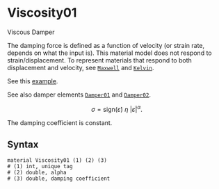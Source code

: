# Viscosity01

Viscous Damper

The damping force is defined as a function of velocity (or strain rate, depends on what the input is). This material
model does not respond to strain/displacement. To represent materials that respond to both displacement and velocity,
see [`Maxwell`](Maxwell.md) and [`Kelvin`](Kelvin.md).

See this [example](../../../../Example/Structural/Dynamics/dynamic-analysis-of-a-portal-frame.md).

See also damper elements [`Damper01`](../../../Element/Special/Damper01.md)
and [`Damper02`](../../../Element/Special/Damper02.md).

$$
\sigma=\text{sign}(\dot\varepsilon)~\eta~|\dot\varepsilon|^\alpha.
$$

The damping coefficient is constant.

## Syntax

```
material Viscosity01 (1) (2) (3)
# (1) int, unique tag
# (2) double, alpha
# (3) double, damping coefficient
```
